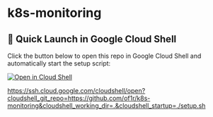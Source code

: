 # k8s-monitoring

## 🚀 Quick Launch in Google Cloud Shell

Click the button below to open this repo in Google Cloud Shell and automatically start the setup script:

[![Open in Cloud Shell](https://gstatic.com/cloudssh/images/open-btn.svg)](https://ssh.cloud.google.com/cloudshell/open?cloudshell_git_repo=https://github.com/of1r/k8s-monitoring&cloudshell_working_dir=.&cloudshell_startup=./setup.sh)

https://ssh.cloud.google.com/cloudshell/open?cloudshell_git_repo=https://github.com/of1r/k8s-monitoring&cloudshell_working_dir=.&cloudshell_startup=./setup.sh
